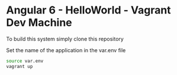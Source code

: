 # Angular 6 - HelloWorld - Vagrant Dev Machine

To build this system simply clone this repository

Set the name of the application in the var.env file

``` bash
source var.env
vagrant up
```